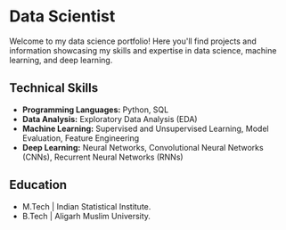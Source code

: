 # Data Scientist

Welcome to my data science portfolio! Here you'll find projects and information showcasing my skills and expertise in data science, machine learning, and deep learning.

## Technical Skills

- **Programming Languages:** Python, SQL
- **Data Analysis:** Exploratory Data Analysis (EDA)
- **Machine Learning:** Supervised and Unsupervised Learning, Model Evaluation, Feature Engineering
- **Deep Learning:** Neural Networks, Convolutional Neural Networks (CNNs), Recurrent Neural Networks (RNNs)


## Education						       		
- M.Tech | Indian Statistical Institute.	 			        		
- B.Tech | Aligarh Muslim University.
